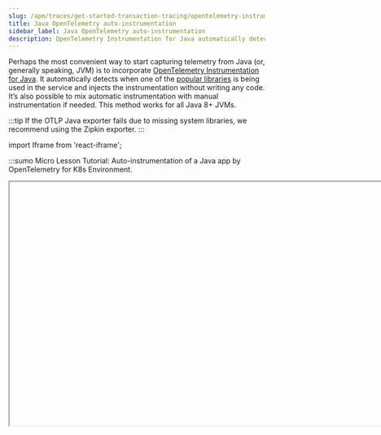```yaml
---
slug: /apm/traces/get-started-transaction-tracing/opentelemetry-instrumentation/java
title: Java OpenTelemetry auto-instrumentation
sidebar_label: Java OpenTelemetry auto-instrumentation
description: OpenTelemetry Instrumentation for Java automatically detects when one of the popular libraries is being used in the service and injects the instrumentation without writing any code.
---
```


Perhaps the most convenient way to start capturing telemetry from Java (or, generally speaking, JVM) is to incorporate [OpenTelemetry Instrumentation for Java](https://github.com/open-telemetry/opentelemetry-java-instrumentation). It automatically detects when one of the [popular libraries](https://github.com/open-telemetry/opentelemetry-java-instrumentation#supported-libraries-frameworks-and-application-servers) is being used in the service and injects the instrumentation without writing any code. It’s also possible to mix automatic instrumentation with manual instrumentation if needed. This method works for all Java 8+ JVMs.

:::tip
If the OTLP Java exporter fails due to missing system libraries, we recommend using the Zipkin exporter.
:::

import Iframe from 'react-iframe';

:::sumo Micro Lesson
Tutorial: Auto-instrumentation of a Java app by OpenTelemetry for K8s Environment.

<Iframe url="https://www.youtube.com/embed/P_74rhI1M30?rel=0"
        width="854px"
        height="480px"
        id="myId"
        className="video-container"
        display="initial"
        position="relative"
        allow="accelerometer; autoplay=1; clipboard-write; encrypted-media; gyroscope; picture-in-picture"
        allowfullscreen
        />

:::


## Installation

The Java agent and configuration needs to be provided for each of the monitored service instances. The address of the OpenTelemetry Collector (or Collector/Agent) needs to be prepared first (`COLLECTOR_HOSTNAME`) and the desired name of the service (`SERVICE_NAME`) and application (`APPLICATION_NAME`).

Instruction below applies to **OpenTelemetry Java Auto Instrumentation** in version **1.16.0**.

## Step 1: Download and distribute the agent JAR

The [agent](https://github.com/open-telemetry/opentelemetry-java-instrumentation/releases/download/v1.16.0/opentelemetry-javaagent.jar) should be downloaded and distributed to each of the service hosts or containers, as the JVM will need access to it.

:::note
Please ensure that the agent has root permission for the Java jar files.
:::

## Step 2: Update the JVM configuration (valid for version 1.16.0)

Either of the following options could be used as the template, with the following changes:

* The path to the javaagent JAR file needs to replaced with the location of the file downloaded and distributed in step 1.
* `COLLECTOR_HOSTNAME` must be provided with the location of the OpenTelemetry Collector/Agent (recommended for production) or [Sumo Logic HTTP Traces source](../../http-traces-source.md). Refer to the following setup instructions if you don't have yet collector installed:

  * [Set up traces collection for Kubernetes environments](../../set-up-traces-collection-for-kubernetes-environments.md)
  * [Set up traces collection for other environments](../../set-up-traces-collection-for-other-environments.md)

* `SERVICE_NAME` needs to be replaced with the name used for the identification of the service.
* `APPLICATION_NAME` needs to be replaced with the name used for the identification of the application.

### Option 1: Leveraging environment variables (recommended)

The following environment variables need to be made accessible by JVM:

```
JAVA_TOOL_OPTIONS="-javaagent:path/to/opentelemetry-javaagent.jar"

OTEL_TRACES_EXPORTER=otlp
OTEL_METRICS_EXPORTER=none
OTEL_EXPORTER_OTLP_TRACES_ENDPOINT=http://COLLECTOR_HOSTNAME:4318/v1/traces
OTEL_EXPORTER_OTLP_TRACES_PROTOCOL=http/protobuf
OTEL_SERVICE_NAME=SERVICE_NAME
OTEL_RESOURCE_ATTRIBUTES=application=APPLICATION_NAME
```

### Option 2: Changing the java command line

The command line of the service needs to be appended with the following
attributes:

```
java -javaagent:path/to/opentelemetry-javaagent.jar \
    -Dotel.traces.exporter=otlp \
    -Dotel.metrics.exporter=none \
    -Dotel.exporter.otlp.traces.endpoint=http://COLLECTOR_HOSTNAME:4318/v1/traces \
    -Dotel.exporter.otlp.traces.protocol=http/protobuf \
    -Dotel.service.name=SERVICE_NAME \
    -Dotel.resource.attributes=application=APPLICATION_NAME \
    ...
```

## Troubleshooting

To confirm the instrumentation was installed, after starting the service, the following log lines are to be expected in the console:

```
[otel.javaagent 2022-08-19 09:58:00:822 +0000] [main] INFO io.opentelemetry.javaagent.tooling.VersionLogger - opentelemetry-javaagent - version: 1.16.0
```

When errors are present in the console, describing that some system libraries are missing or that connection cannot be established, a Zipkin exporter can be used instead of OTLP, for example:

```
OTEL_TRACES_EXPORTER=zipkin
OTEL_EXPORTER_ZIPKIN_ENDPOINT=http://OPENTELEMETRY_COLLECTOR_HOSTNAME:9411/api/v2/spans
OTEL_SERVICE_NAME=SERVICE_NAME
OTEL_RESOURCE_ATTRIBUTES=application=APPLICATION_NAME
```

